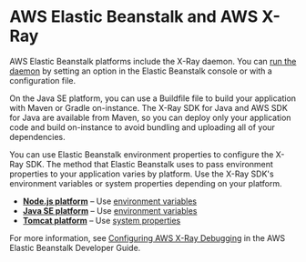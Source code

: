 # AWS Elastic Beanstalk and AWS X\-Ray<a name="xray-services-beanstalk"></a>

AWS Elastic Beanstalk platforms include the X\-Ray daemon\. You can [run the daemon](xray-daemon-beanstalk.md) by setting an option in the Elastic Beanstalk console or with a configuration file\.

On the Java SE platform, you can use a Buildfile file to build your application with Maven or Gradle on\-instance\. The X\-Ray SDK for Java and AWS SDK for Java are available from Maven, so you can deploy only your application code and build on\-instance to avoid bundling and uploading all of your dependencies\.

You can use Elastic Beanstalk environment properties to configure the X\-Ray SDK\. The method that Elastic Beanstalk uses to pass environment properties to your application varies by platform\. Use the X\-Ray SDK's environment variables or system properties depending on your platform\.
+ **[Node\.js platform](https://docs.aws.amazon.com/elasticbeanstalk/latest/dg/create_deploy_nodejs.container.html)** – Use [environment variables](xray-sdk-nodejs-configuration.md#xray-sdk-nodejs-configuration-envvars)
+ **[Java SE platform](https://docs.aws.amazon.com/elasticbeanstalk/latest/dg/java-se-platform.html)** – Use [environment variables](xray-sdk-java-configuration.md#xray-sdk-java-configuration-envvars)
+ **[Tomcat platform](https://docs.aws.amazon.com/elasticbeanstalk/latest/dg/java-tomcat-platform.html)** – Use [system properties](xray-sdk-java-configuration.md#xray-sdk-java-configuration-sysprops)

For more information, see [Configuring AWS X\-Ray Debugging](https://docs.aws.amazon.com/elasticbeanstalk/latest/dg/environment-configuration-debugging.html) in the AWS Elastic Beanstalk Developer Guide\.